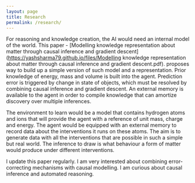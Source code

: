 ```yaml
---
layout: page
title: Research
permalink: /research/
---
```


For reasoning and knowledge creation, the AI would need an internal model of the world. This paper - [Modelling knowledge representation about matter through causal inference and gradient descent](https://yashsharma79.github.io/files/Modelling knowledge representation about matter through causal inference and gradient descent.pdf). proposes way to build up a simple version of such model and a representation. Prior knowledge of energy, mass and volume is built into the agent. Prediction error is triggered by change in state of objects, which must be resolved by combining causal inference and gradient descent. An external memory is available to the agent in order to compile knowledge that can amortize discovery over multiple inferences.

The environment to learn would be a model that contains hydrogen atoms and ions that will provide the agent with a reference of unit mass, charge and energy. The agent would be equipped with an external memory to record data about the interventions it runs on these atoms. The aim is to generate data with all the interventions that are possible in such a simple but real world. The inference to draw is what behaviour a form of matter would produce under different interventions.

I update this paper regularly. I am very interested about combining error-correcting mechanisms with causal modelling. I am curious about causal inference and automated reasoning.